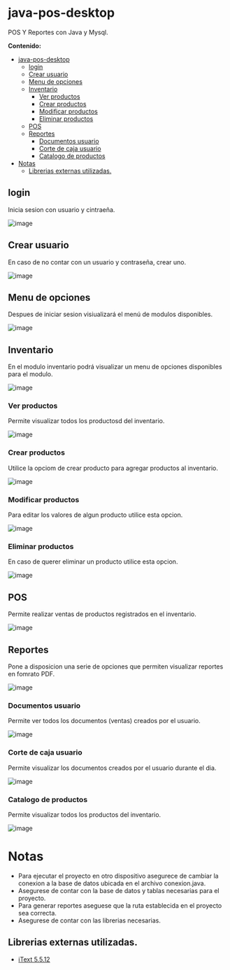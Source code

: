 # java-pos-desktop
POS Y Reportes con Java y Mysql.

**Contenido:**

- [java-pos-desktop](#java-pos-desktop)
  - [login](#login)
  - [Crear usuario](#crear-usuario)
  - [Menu de opciones](#menu-de-opciones)
  - [Inventario](#inventario)
    - [Ver productos](#ver-productos)
    - [Crear productos](#crear-productos)
    - [Modificar productos](#modificar-productos)
    - [Eliminar productos](#eliminar-productos)
  - [POS](#pos)
  - [Reportes](#reportes)
    - [Documentos usuario](#documentos-usuario)
    - [Corte de caja usuario](#corte-de-caja-usuario)
    - [Catalogo de productos](#catalogo-de-productos)
- [Notas](#notas)
  - [Librerias externas utilizadas.](#librerias-externas-utilizadas)


## login

Inicia sesion con usuario y cintraeña.

![image](https://github.com/B3rert/java-pos-desktop/assets/62106542/91b96bbb-a8d9-4a84-8749-4edf17c2d3ec)

## Crear usuario

En caso de no contar con un usuario y contraseña, crear uno.

![image](https://github.com/B3rert/java-pos-desktop/assets/62106542/2261c805-53a2-4fe0-9729-5bcc5f17df64)

## Menu de opciones

Despues de iniciar sesion visiualizará el menú de modulos disponibles.

![image](https://github.com/B3rert/java-pos-desktop/assets/62106542/801a78de-0dc3-4cbd-bc5e-b60a6afb65af)

## Inventario

En el modulo inventario podrá visualizar un menu de opciones disponibles para el modulo.

![image](https://github.com/B3rert/java-pos-desktop/assets/62106542/bdeecb38-2fff-426d-b120-711032948e3b)

### Ver productos

Permite visualizar todos los productosd del inventario.

![image](https://github.com/B3rert/java-pos-desktop/assets/62106542/831be986-d8d4-4331-9bf4-bf6bb3badad5)

### Crear productos

Utilice la opciom de crear producto para agregar productos al inventario.

![image](https://github.com/B3rert/java-pos-desktop/assets/62106542/db8d3dcb-c3bc-4154-80cf-079fdc6913f6)

### Modificar productos

Para editar los valores de algun producto utilice esta opcion.

![image](https://github.com/B3rert/java-pos-desktop/assets/62106542/a48a608f-9f46-4567-a67b-b9c2598ffb44)

### Eliminar productos

En caso de querer eliminar un producto utilice esta opcion.

![image](https://github.com/B3rert/java-pos-desktop/assets/62106542/f9db7de6-f414-42c3-a24e-f754e1c181b7)

## POS

Permite realizar ventas de productos registrados en el inventario.

![image](https://github.com/B3rert/java-pos-desktop/assets/62106542/d14a392e-90af-4e47-953c-b7d6c6c16a17)

## Reportes

Pone a disposicion una serie de opciones que permiten visualizar reportes en fomrato PDF.

![image](https://github.com/B3rert/java-pos-desktop/assets/62106542/a52c7b89-8a36-4cd9-80f9-86a05f318ec7)

### Documentos usuario

Permite ver todos los documentos (ventas) creados por el usuario.

![image](https://github.com/B3rert/java-pos-desktop/assets/62106542/72b92d6f-955f-4f2d-bbe0-01f2b4857b56)

### Corte de caja usuario

Permite visualizar los documentos creados por el usuario durante el dia.

![image](https://github.com/B3rert/java-pos-desktop/assets/62106542/e83e6886-9f91-402d-b7de-bcb327c2d161)

### Catalogo de productos

Permite visualizar todos los productos del inventario.

![image](https://github.com/B3rert/java-pos-desktop/assets/62106542/01e17341-5ec1-4f0a-9d31-8e77ca07151b)


# Notas

* Para ejecutar el proyecto en otro dispositivo asegurece de cambiar la conexion a la base de datos ubicada en el archivo conexion.java.
* Asegurese de contar con la base de datos y tablas necesarias para el proyecto.
* Para generar reportes aseguese que la ruta establecida en el proyecto sea correcta.
* Asegurese de contar con las librerias necesarias.

## Librerias externas utilizadas.

* [iText 5.5.12](https://github.com/itext/itextpdf/releases)

